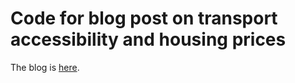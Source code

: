 # Code for blog post on transport accessibility and housing prices

The blog is [here](https://evanodell.com/blog/2017/10/19/housing-prices-and-transport-accessibility/).